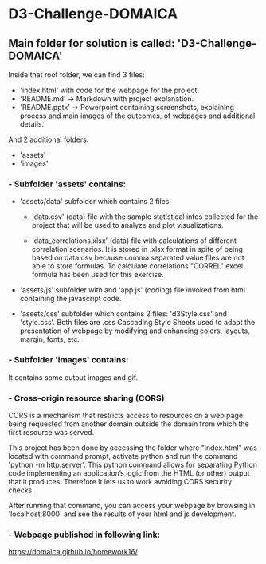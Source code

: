 # D3-Challenge-DOMAICA

## Main folder for solution is called: 'D3-Challenge-DOMAICA'

Inside that root folder, we can find 3 files:

- 'index.html' with code for the webpage for the project.
- 'README.md' -> Markdown with project explanation.
- 'README.pptx' -> Powerpoint containing screenshots, explaining process and main images of the outcomes, of webpages and additional details.

And 2 additional folders:

- 'assets'
- 'images'

### - Subfolder 'assets' contains:

- 'assets/data' subfolder which contains 2 files:

    - 'data.csv' (data) file with the sample statistical infos collected for the project that will be used to analyze and plot visualizations.

    - 'data_correlations.xlsx' (data) file with calculations of different correlation scenarios. It is stored in .xlsx format in spite of being based on data.csv because comma separated value files are not able to store formulas. To calculate correlations "CORREL" excel formula has been used for this exercise.
    
- 'assets/js' subfolder with and 'app.js' (coding) file invoked from html containing the javascript code.
  
- 'assets/css' subfolder which contains 2 files:  'd3Style.css'  and 'style.css'. Both files are .css Cascading Style Sheets used to adapt the presentation of webpage by modifying and enhancing colors, layouts, margin, fonts, etc.

### - Subfolder 'images' contains:

It contains some output images and gif.


### - Cross-origin resource sharing (CORS)

 CORS is a mechanism that restricts access to resources on a web page being requested from another domain outside the domain from which the first resource was served.
 
This project has been done by accessing the folder where "index.html" was located with command prompt, activate python and run the command 'python -m http.server'. This python command allows for separating Python code implementing an application’s logic from the HTML (or other) output that it produces. Therefore it lets us to work avoiding CORS security checks.

After running that command, you can access your webpage by browsing in 'localhost:8000' and see the results of your html and js development.


### - Webpage published in following link:

https://domaica.github.io/homework16/

